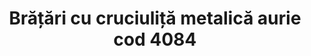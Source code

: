 ---
layout: post
title: "Brățări cu cruciuliță metalică aurie cod 4084"
description: "Brățări cu cruciuliță metalică aurie cod 4084"
img: "/assets/img/Brățări-cu-cruciuliță-metalică-aurie-1.jpg"
img2: "/assets/img/Brățări-cu-cruciuliță-metalică-aurie-1.jpg"
colors: "diverse"
price: "12 RON /buc"
vertical: true
---